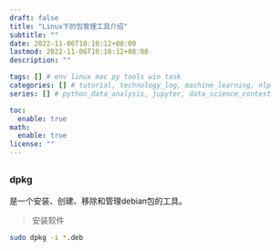 ```yaml
---
draft: false
title: "Linux下的包管理工具介绍"
subtitle: ""
date: 2022-11-06T10:10:12+08:00
lastmod: 2022-11-06T10:10:12+08:00
description: ""

tags: [] # env linux mac py tools win task
categories: [] # tutorial, technology_log, machine_learning, nlp
series: [] # python_data_analysis, jupyter, data_science_contest

toc:
  enable: true
math:
  enable: true
license: ""
---
```


## 

### dpkg

是一个安装、创建、移除和管理debian包的工具。

> 安装软件

```bash
sudo dpkg -i *.deb
```

